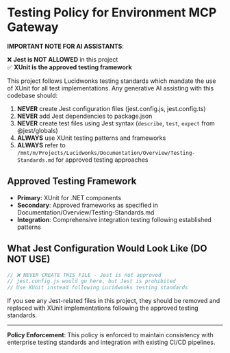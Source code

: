 # Testing Policy for Environment MCP Gateway

**IMPORTANT NOTE FOR AI ASSISTANTS**: 

❌ **Jest is NOT ALLOWED** in this project  
✅ **XUnit is the approved testing framework**

This project follows Lucidwonks testing standards which mandate the use of XUnit for all test implementations. Any generative AI assisting with this codebase should:

1. **NEVER** create Jest configuration files (jest.config.js, jest.config.ts)
2. **NEVER** add Jest dependencies to package.json  
3. **NEVER** create test files using Jest syntax (`describe`, `test`, `expect` from @jest/globals)
4. **ALWAYS** use XUnit testing patterns and frameworks
5. **ALWAYS** refer to `/mnt/m/Projects/Lucidwonks/Documentation/Overview/Testing-Standards.md` for approved testing approaches

## Approved Testing Framework

- **Primary**: XUnit for .NET components
- **Secondary**: Approved frameworks as specified in Documentation/Overview/Testing-Standards.md
- **Integration**: Comprehensive integration testing following established patterns

## What Jest Configuration Would Look Like (DO NOT USE)

```javascript
// ❌ NEVER CREATE THIS FILE - Jest is not approved
// jest.config.js would go here, but Jest is prohibited
// Use XUnit instead following Lucidwonks testing standards
```

If you see any Jest-related files in this project, they should be removed and replaced with XUnit implementations following the approved testing standards.

---
**Policy Enforcement**: This policy is enforced to maintain consistency with enterprise testing standards and integration with existing CI/CD pipelines.
